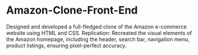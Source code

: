# Amazon-Clone-Front-End
Designed and developed a full-fledged clone of the Amazon e-commerce website using HTML and CSS. Replication: Recreated the visual elements of the Amazon homepage, including the header, search bar, navigation menu, product listings, ensuring pixel-perfect accuracy. 

